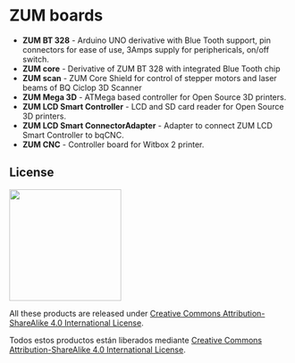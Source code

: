 # ZUM boards

* **ZUM BT 328** - Arduino UNO derivative with Blue Tooth support, pin connectors for ease of use, 3Amps supply for periphericals, on/off switch.
* **ZUM core** - Derivative of ZUM BT 328 with integrated Blue Tooth chip
* **ZUM scan** - ZUM Core Shield for control of stepper motors and laser beams of BQ Ciclop 3D Scanner
* **ZUM Mega 3D** - ATMega based controller for Open Source 3D printers.
* **ZUM LCD Smart Controller** - LCD and SD card reader for Open Source 3D printers.
* **ZUM LCD Smart ConnectorAdapter** - Adapter to connect ZUM LCD Smart Controller to bqCNC.
* **ZUM CNC** - Controller board for Witbox 2 printer.

## License

<img src="./doc/LICENSE/by-sa.png" width="200" align = "center">

All these products are released under [Creative Commons Attribution-ShareAlike 4.0 International License](http://creativecommons.org/licenses/by-sa/4.0/).

Todos estos productos están liberados mediante [Creative Commons Attribution-ShareAlike 4.0 International License](http://creativecommons.org/licenses/by-sa/4.0/).
